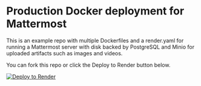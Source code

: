 # Production Docker deployment for Mattermost

This is an example repo with multiple Dockerfiles and a render.yaml for running a Mattermost server
with disk backed by PostgreSQL and Minio for uploaded artifacts such as images and videos.

You can fork this repo or click the Deploy to Render button below.

[![Deploy to Render](http://render.com/images/deploy-to-render-button.svg)](https://dashboard.render.com/iac/new?repoOwner=render-examples&repoName=mattermost&branch=master&provider=GITHUB)
